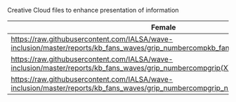 Creative Cloud files to enhance presentation of information



|Female   |Male   |
|---|---|
|https://raw.githubusercontent.com/IALSA/wave-inclusion/master/reports/kb_fans_waves/grip_numbercompkb_fans_f.gif   | https://raw.githubusercontent.com/IALSA/wave-inclusion/master/reports/kb_fans_waves/grip_numbercompkb_fans_m.gif  |
|https://raw.githubusercontent.com/IALSA/wave-inclusion/master/reports/kb_fans_waves/grip_numbercompgrip(X)_numbercomp_women.gif  |![](https://raw.githubusercontent.com/IALSA/wave-inclusion/master/reports/kb_fans_waves/grip_numbercompgrip(X)_numbercomp_men.gif)   |
| https://raw.githubusercontent.com/IALSA/wave-inclusion/master/reports/kb_fans_waves/grip_numbercompgrip_numbercomp(X)_women.gif   |https://raw.githubusercontent.com/IALSA/wave-inclusion/master/reports/kb_fans_waves/grip_numbercompgrip_numbercomp(X)_men.gif   |







